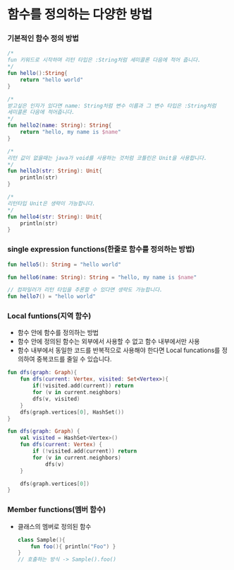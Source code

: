 # 함수를 정의하는 다양한 방법

### 기본적인 함수 정의 방법

```kotlin
/*
fun 키워드로 시작하며 리턴 타입은 :String처럼 세미콜론 다음에 적어 줍니다.
*/
fun hello():String{
	return "hello world"
}

/*
받고싶은 인자가 있다면 name: String처럼 변수 이름과 그 변수 타입은 :String처럼
세미콜론 다음에 적어줍니다.
*/
fun hello2(name: String): String{
	return "hello, my name is $name"
}

/*
리턴 값이 없을때는 java가 void를 사용하는 것처럼 코틀린은 Unit을 사용합니다.
*/
fun hello3(str: String): Unit{
	println(str)
}

/*
리턴타입 Unit은 생략이 가능합니다.
*/
fun hello4(str: String): Unit{
	println(str)
}
```

### single expression functions(한줄로 함수를 정의하는 방법)

```kotlin
fun hello5(): String = "hello world"

fun hello6(name: String): String = "hello, my name is $name"

// 컴파일러가 리턴 타입을 추론할 수 있다면 생략도 가능합니다.
fun hello7() = "hello world"
```

### Local funtions(지역 함수)

- 함수 안에 함수를 정의하는 방법
- 함수 안에 정의된 함수는 외부에서 사용할 수 없고 함수 내부에서만 사용
- 함수 내부에서 동일한 코드를 반복적으로 사용해야 한다면 Local funcations를 정의하여 중복코드를 줄일 수 있습니다.

```kotlin
fun dfs(graph: Graph){
	fun dfs(current: Vertex, visited: Set<Vertex>){
		if(!visited.add(current)) return
		for (v in current.neighbors)
	    dfs(v, visited)
	}
	dfs(graph.vertices[0], HashSet())
}
```

```kotlin
fun dfs(graph: Graph) {
    val visited = HashSet<Vertex>()
    fun dfs(current: Vertex) {
        if (!visited.add(current)) return
        for (v in current.neighbors)
            dfs(v)
    }

    dfs(graph.vertices[0])
}
```

### Member functions(멤버 함수)

- 클래스의 멤버로 정의된 함수
    
    ```kotlin
    class Sample(){
    	fun foo(){ println("Foo") }
    }
    // 호출하는 방식 -> Sample().foo()
    ```